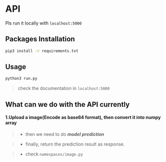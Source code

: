 
# API

Pls run it locally with  ```localhost:5000```

## Packages Installation

```bash
pip3 install -r requirements.txt
```

## Usage

```python
python3 run.py
```

> check the documentation in ```localhost:5000```


## What can we do with the API currently
#### 1.Upload a image(Encode as base64 format), then convert it into numpy array

> - then we need to do ***model prediction*** 

> -  finally, return the prediction result as response. 

> - check ```namespaces/image.py```

